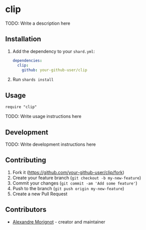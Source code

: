 # clip

TODO: Write a description here

## Installation

1. Add the dependency to your `shard.yml`:

   ```yaml
   dependencies:
     clip:
       github: your-github-user/clip
   ```

2. Run `shards install`

## Usage

```crystal
require "clip"
```

TODO: Write usage instructions here

## Development

TODO: Write development instructions here

## Contributing

1. Fork it (<https://github.com/your-github-user/clip/fork>)
2. Create your feature branch (`git checkout -b my-new-feature`)
3. Commit your changes (`git commit -am 'Add some feature'`)
4. Push to the branch (`git push origin my-new-feature`)
5. Create a new Pull Request

## Contributors

- [Alexandre Morignot](https://github.com/your-github-user) - creator and maintainer
